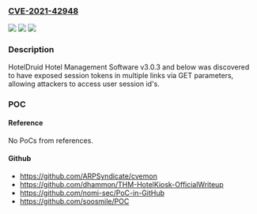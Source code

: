### [CVE-2021-42948](https://cve.mitre.org/cgi-bin/cvename.cgi?name=CVE-2021-42948)
![](https://img.shields.io/static/v1?label=Product&message=n%2Fa&color=blue)
![](https://img.shields.io/static/v1?label=Version&message=n%2Fa&color=blue)
![](https://img.shields.io/static/v1?label=Vulnerability&message=n%2Fa&color=brighgreen)

### Description

HotelDruid Hotel Management Software v3.0.3 and below was discovered to have exposed session tokens in multiple links via GET parameters, allowing attackers to access user session id's.

### POC

#### Reference
No PoCs from references.

#### Github
- https://github.com/ARPSyndicate/cvemon
- https://github.com/dhammon/THM-HotelKiosk-OfficialWriteup
- https://github.com/nomi-sec/PoC-in-GitHub
- https://github.com/soosmile/POC

